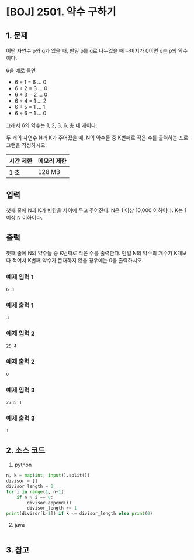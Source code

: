 # [BOJ] 2501. 약수 구하기

## 1. 문제

어떤 자연수 p와 q가 있을 때, 만일 p를 q로 나누었을 때 나머지가 0이면 q는 p의 약수이다. 

6을 예로 들면

  - 6 ÷ 1 = 6 … 0
  - 6 ÷ 2 = 3 … 0
  - 6 ÷ 3 = 2 … 0
  - 6 ÷ 4 = 1 … 2
  - 6 ÷ 5 = 1 … 1
  - 6 ÷ 6 = 1 … 0

그래서 6의 약수는 1, 2, 3, 6, 총 네 개이다.

두 개의 자연수 N과 K가 주어졌을 때, N의 약수들 중 K번째로 작은 수를 출력하는 프로그램을 작성하시오.


| 시간 제한 | 메모리 제한 |
|:------|:-------| 
| 1 초   | 128 MB |


## 입력

첫째 줄에 N과 K가 빈칸을 사이에 두고 주어진다. N은 1 이상 10,000 이하이다. K는 1 이상 N 이하이다.


## 출력

첫째 줄에 N의 약수들 중 K번째로 작은 수를 출력한다. 만일 N의 약수의 개수가 K개보다 적어서 K번째 약수가 존재하지 않을 경우에는 0을 출력하시오.


### 예제 입력 1

```
6 3
```

### 예제 출력 1

```
3
```


### 예제 입력 2

```
25 4
```

### 예제 출력 2

```
0
```


### 예제 입력 3

```
2735 1
```

### 예제 출력 3

```
1
```

## 2. 소스 코드

1. python

```python
n, k = map(int, input().split())
divisor = []
divisor_length = 0
for i in range(1, n+1):
    if n % i == 0:
        divisor.append(i)
        divisor_length += 1
print(divisor[k-1]) if k <= divisor_length else print(0)
```

2. java

```java

```


## 3. 참고

```

```



